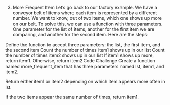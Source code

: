 3. More Frequent Item
Let’s go back to our factory example. We have a conveyor belt of items where each item is represented by a different number. We want to know, out of two items, which one shows up more on our belt. To solve this, we can use a function with three parameters. One parameter for the list of items, another for the first item we are comparing, and another for the second item. Here are the steps:

Define the function to accept three parameters: the list, the first item, and the second item
Count the number of times item1 shows up in our list
Count the number of times item2 shows up in our list
If item1 shows up more, return item1. Otherwise, return item2
Code Challenge
Create a function named more_frequent_item that has three parameters named lst, item1, and item2.

Return either item1 or item2 depending on which item appears more often in lst.

If the two items appear the same number of times, return item1.